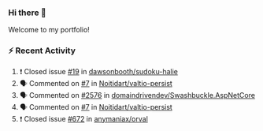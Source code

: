 ### Hi there 👋
Welcome to my portfolio!

### ⚡ Recent Activity
<!--START_SECTION:activity-->
1. ❗️ Closed issue [#19](https://github.com/dawsonbooth/sudoku-halie/issues/19) in [dawsonbooth/sudoku-halie](https://github.com/dawsonbooth/sudoku-halie)
2. 🗣 Commented on [#7](https://github.com/Noitidart/valtio-persist/issues/7) in [Noitidart/valtio-persist](https://github.com/Noitidart/valtio-persist)
3. 🗣 Commented on [#2576](https://github.com/domaindrivendev/Swashbuckle.AspNetCore/issues/2576) in [domaindrivendev/Swashbuckle.AspNetCore](https://github.com/domaindrivendev/Swashbuckle.AspNetCore)
4. 🗣 Commented on [#7](https://github.com/Noitidart/valtio-persist/issues/7) in [Noitidart/valtio-persist](https://github.com/Noitidart/valtio-persist)
5. ❗️ Closed issue [#672](https://github.com/anymaniax/orval/issues/672) in [anymaniax/orval](https://github.com/anymaniax/orval)
<!--END_SECTION:activity-->

